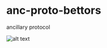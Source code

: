 # anc-proto-bettors
ancillary protocol


![alt text](http://onelaw.us/images/2020/logos-black/logo-blk-Bettors.png)
